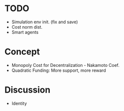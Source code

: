 # TODO

- Simulation env init. (fix and save)
- Cost norm dist.
- Smart agents

# Concept

- Monopoly Cost for Decentralization - Nakamoto Coef.
- Quadratic Funding: More support, more reward

# Discussion

- Identity

<!--
# Detail

- Delegate to same validator more than one is unavailable
- Self-delegating is unavailable
-->

<!--
# How to Use

```bash
$ python simulator/<simulating_env>/run.py
```

For example, run `$ python simulator/cosmos/run.py` to simulate **Cosmos Hub**.

`simulating_env`s:

* Cosmos (Hub): `cosmos`
* Supernova: TBA

# Simulator

Press `[H]` for help.

```
Cosmos Commands
    [N]nextBlocks             <#_of_blocks>
    [B]bondedAmount           <bonded_amount>
    [S]stakingRatio           <%_of_staking_ratio>

Logs Commands
    [P]step(window)           <size_of_step>
    [K]saveFigs               <name> [dpi]
    [L]saveLogs               <name>
```

> **NOTE**: Please input `:` before typing the command.

For example,

```
: N 10000000
```

Pass by 10,000,000 blocks.

```
: L test
```

Save `test_provs.csv` and `test_state.csv` files in `logs/`.

```
: K test 600
```

Save `test_provs.png` and `test_state.png` files in `plots/`.

# TODO
- N step: for loop -> one transition
- Console mode
- Genesis JSON
- Exception handling
- Supernova
    - Distributions
- x-axis w/ time (d/m/y)
-->
